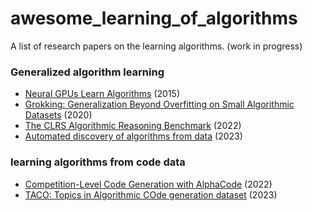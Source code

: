 # awesome_learning_of_algorithms
A list of research papers on the learning algorithms. 
(work in progress)

### Generalized algorithm learning
- [Neural GPUs Learn Algorithms](https://arxiv.org/abs/1511.08228) (2015)
- [Grokking: Generalization Beyond Overfitting on Small Algorithmic Datasets](https://arxiv.org/abs/2201.02177) (2020)
- [The CLRS Algorithmic Reasoning Benchmark](https://arxiv.org/abs/2205.15659) (2022)
- [Automated discovery of algorithms from data](https://www.nature.com/articles/s43588-024-00593-9.epdf?sharing_token=sxil9R_q1iL348ywU1CMWtRgN0jAjWel9jnR3ZoTv0NvL4bdPaNMvOxGqONZ3fHZc05dmElhLh6ecS3aZy3dhA_kdx_-z7nXHOGgt95tS56zcDEQHRq_kGnyabrsP4fGu2AiAP8426tFqCWDr6yGobFmy0tL-7D0eCLOhmP5H8s%3D) (2023)

### learning algorithms from code data
- [Competition-Level Code Generation with AlphaCode](https://arxiv.org/abs/2203.07814) (2022)
- [TACO: Topics in Algorithmic COde generation dataset](https://arxiv.org/abs/2312.14852) (2023)

